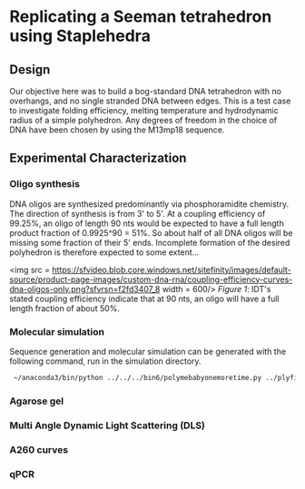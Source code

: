 # Replicating a Seeman tetrahedron using Staplehedra

## Design

Our objective here was to build a bog-standard DNA tetrahedron with no overhangs, and no single stranded DNA between edges. This is a test case to investigate folding efficiency, melting temperature and hydrodynamic radius of a simple polyhedron. Any degrees of freedom in the choice of DNA have been chosen by using the M13mp18 sequence.

## Experimental Characterization

### Oligo synthesis

DNA oligos are synthesized predominantly via phosphoramidite chemistry. The direction of synthesis is from 3' to 5'. At a coupling efficiency of 99.25%, an oligo of length 90 nts would be expected to have a full length product fraction of 0.9925^90 = 51%. So about half of all DNA oligos will be missing some fraction of their 5' ends. Incomplete formation of the desired polyhedron is therefore expected to some extent...

<img src = https://sfvideo.blob.core.windows.net/sitefinity/images/default-source/product-page-images/custom-dna-rna/coupling-efficiency-curves-dna-oligos-only.png?sfvrsn=f2fd3407_8 width = 600/>
*Figure 1*: IDT's stated coupling efficiency indicate that at 90 nts, an oligo will have a full length fraction of about 50%.

### Molecular simulation

Sequence generation and molecular simulation can be generated with the following command, run in the simulation directory.

```bash
 ~/anaconda3/bin/python ../../../bin6/polymebabyonemoretime.py ../plyfiles/regular_tetrahedron.ply --coarse-steps 1e5 --fine-steps 1e5 --oxdna-steps 1e7 -d out --spacers 0 --bp 20 --nicks 1
```

### Agarose gel

### Multi Angle Dynamic Light Scattering (DLS)

### A260 curves

### qPCR 
